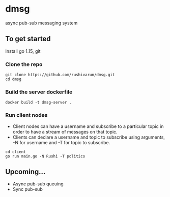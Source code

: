 # dmsg
async pub-sub messaging system

## To get started
Install go 1.15, git

### Clone the repo
```
git clone https://github.com/rushivarun/dmsg.git
cd dmsg
```

### Build the server dockerfile
```
docker build -t dmsg-server .
```

### Run client nodes
* Client nodes can have a username and subscribe to a particular topic in order to have a stream of messages on that topic.
* Clients can declare a username and topic to subscribe using arguments, -N for username and -T for topic to subscribe. 
```
cd client
go run main.go -N Rushi -T politics
```

## Upcoming...
* Async pub-sub queuing
* Sync pub-sub


